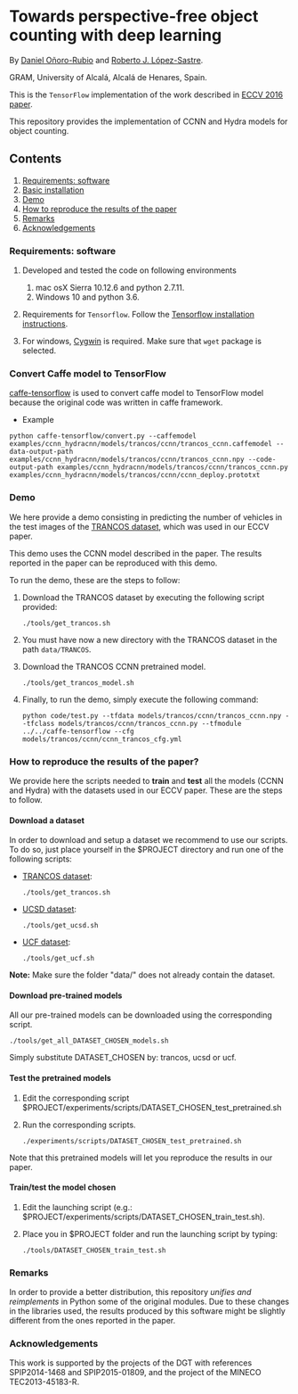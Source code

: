 # Towards perspective-free object counting with deep learning

By [Daniel Oñoro-Rubio](https://es.linkedin.com/in/daniel-oñoro-71062756) and [Roberto J. López-Sastre](http://agamenon.tsc.uah.es/Personales/rlopez/).

GRAM, University of Alcalá, Alcalá de Henares, Spain.

This is the `TensorFlow` implementation of the work described in [ECCV 2016 paper](http://agamenon.tsc.uah.es/Investigacion/gram/publications/eccv2016-onoro.pdf). 

This repository provides the implementation of CCNN and Hydra models for object counting.

## Contents
1. [Requirements: software](#requirements-software)
2. [Basic installation](#basic-installation-sufficient-for-the-demo)
3. [Demo](#demo)
4. [How to reproduce the results of the paper](#how-to-reproduce-the-results-of-the-paper)
5. [Remarks](#remarks)
6. [Acknowledgements](#acknowledgements)

### Requirements: software

1. Developed and tested the code on following environments
	1. mac osX Sierra 10.12.6 and python 2.7.11.
	2. Windows 10 and python 3.6.

2. Requirements for `Tensorflow`. Follow the [Tensorflow installation instructions](https://www.tensorflow.org/install/).

3. For windows, [Cygwin](https://cygwin.com/install.html) is required. Make sure that `wget` package is selected.

### Convert Caffe model to TensorFlow

[caffe-tensorflow](https://github.com/ethereon/caffe-tensorflow) is used to convert caffe model to TensorFlow model because the original code was written in caffe framework.

* Example
```Shell
python caffe-tensorflow/convert.py --caffemodel examples/ccnn_hydracnn/models/trancos/ccnn/trancos_ccnn.caffemodel --data-output-path examples/ccnn_hydracnn/models/trancos/ccnn/trancos_ccnn.npy --code-output-path examples/ccnn_hydracnn/models/trancos/ccnn/trancos_ccnn.py examples/ccnn_hydracnn/models/trancos/ccnn/ccnn_deploy.prototxt
```

### Demo

We here provide a demo consisting in predicting the number of vehicles in the test images of the [TRANCOS dataset](http://agamenon.tsc.uah.es/Personales/rlopez/data/trancos/), which was used in our ECCV paper. 

This demo uses the CCNN model described in the paper. The results reported in the paper can be reproduced with this demo.

To run the demo, these are the steps to follow:

1. Download the TRANCOS dataset by executing the following script provided:
	```Shell
	./tools/get_trancos.sh
	```

2. You must have now a new directory with the TRANCOS dataset in the path `data/TRANCOS`.

3. Download the TRANCOS CCNN pretrained model.
	```Shell
	./tools/get_trancos_model.sh
	```

4. Finally, to run the demo, simply execute the following command:
	```Shell
	python code/test.py --tfdata models/trancos/ccnn/trancos_ccnn.npy --tfclass models/trancos/ccnn/trancos_ccnn.py --tfmodule ../../caffe-tensorflow --cfg models/trancos/ccnn/ccnn_trancos_cfg.yml
	```

### How to reproduce the results of the paper?

We provide here the scripts needed to **train** and **test** all the models (CCNN and Hydra) with the datasets used in our ECCV paper. These are the steps to follow.

#### Download a dataset

In order to download and setup a dataset we recommend to use our scripts. To do so, just place yourself in the $PROJECT directory and run one of the following scripts:

* [TRANCOS dataset](http://agamenon.tsc.uah.es/Personales/rlopez/data/trancos/):
 
	```Shell
    ./tools/get_trancos.sh
    ```

* [UCSD dataset](http://www.svcl.ucsd.edu/projects/peoplecnt/):

	```Shell
    ./tools/get_ucsd.sh
    ```

* [UCF dataset](http://crcv.ucf.edu/data/crowd_counting.php):

	```Shell
    ./tools/get_ucf.sh
    ```

**Note:** Make sure the folder "data/" does not already contain the dataset.


#### Download pre-trained models

All our pre-trained models can be downloaded using the corresponding script.
```Shell
./tools/get_all_DATASET_CHOSEN_models.sh
```
Simply substitute DATASET_CHOSEN by: trancos, ucsd or ucf.

#### Test the pretrained models
1. Edit the corresponding script $PROJECT/experiments/scripts/DATASET_CHOSEN_test_pretrained.sh

2. Run the corresponding scripts.

	```Shell
    ./experiments/scripts/DATASET_CHOSEN_test_pretrained.sh
	```

Note that this pretrained models will let you reproduce the results in our paper.


#### Train/test the model chosen

1. Edit the launching script (e.g.: $PROJECT/experiments/scripts/DATASET_CHOSEN_train_test.sh).

2. Place you in $PROJECT folder and run the launching script by typing:

	```Shell
    ./tools/DATASET_CHOSEN_train_test.sh
    ```


### Remarks

In order to provide a better distribution, this repository *unifies and reimplements* in Python some of the original modules. Due to these changes in the libraries used, the results produced by this software might be slightly different from the ones reported in the paper.


### Acknowledgements
This work is supported by the projects of the DGT with references SPIP2014-1468 and SPIP2015-01809, and the project of the MINECO TEC2013-45183-R.
